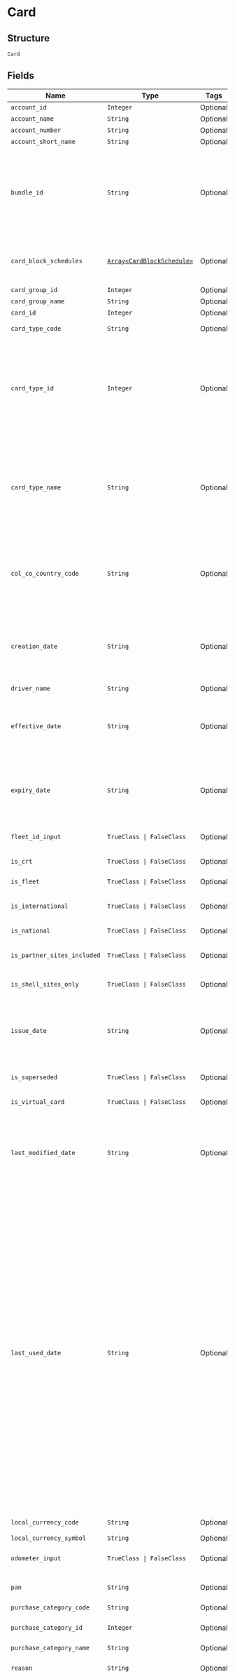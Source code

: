 
# Card

## Structure

`Card`

## Fields

| Name | Type | Tags | Description |
|  --- | --- | --- | --- |
| `account_id` | `Integer` | Optional | Account ID |
| `account_name` | `String` | Optional | Account Name |
| `account_number` | `String` | Optional | Account Number |
| `account_short_name` | `String` | Optional | Account Short Name |
| `bundle_id` | `String` | Optional | Bundle Id associated with card in the Gateway.<br /><br>This field will have null value if the card is not associated with any bundle in Gateway or the value of IncludeBundleDetails in request is false. |
| `card_block_schedules` | [`Array<CardBlockSchedule>`](../../doc/models/card-block-schedule.md) | Optional | List of Scheduled Card Blocks details<br /><br>Entity: CardBlockSchedule |
| `card_group_id` | `Integer` | Optional | Card group ID |
| `card_group_name` | `String` | Optional | Card group name |
| `card_id` | `Integer` | Optional | Unique Card Id |
| `card_type_code` | `String` | Optional | ISO code of the card i.e. first 7 digits of the PAN |
| `card_type_id` | `Integer` | Optional | Card Type ID Example Id and Description: 1 -Philippines CRT 7077861 2-Philippines<br /><br>Fleet 7002861 5-SHELL FLEET-HONG KONG 7002821 6-SHELL NHF- HONG KONG 7002821 7-SHELL CRT- HONG KONG 7077821 |
| `card_type_name` | `String` | Optional | Card Type Name Example Id and Description: 1-Philippines CRT 7077861 2-Philippines <br /><br>Fleet 7002861 5-SHELL FLEET- HONG KONG 7002821 6-SHELL NHF- HONG KONG 7002821 7-SHELL  CRT- HONG KONG 7077821 |
| `col_co_country_code` | `String` | Optional | The 2 character ISO Code for the customer and card owning country. <br /><br>If default card type is not set then the first two alphabets of the account ID is returned. |
| `creation_date` | `String` | Optional | Card Creation datetime.<br /><br>Format: yyyyMMdd HH:mm:ss<br /><br>Note: Clients to convert this to appropriate DateTime type. |
| `driver_name` | `String` | Optional | Driver name |
| `effective_date` | `String` | Optional | Effective date for the Card<br /><br>Format: yyyyMMdd<br /><br>Note: Clients to convert this to appropriate DateTime type. |
| `expiry_date` | `String` | Optional | Expiry date of the card.<br /><br>Format: yyyyMMdd<br /><br>Note: Clients to convert this to appropriate DateTime type. |
| `fleet_id_input` | `TrueClass \| FalseClass` | Optional | True/False True if fleet id input is enabled, else false |
| `is_crt` | `TrueClass \| FalseClass` | Optional | True/False True if it is a CRT type card, else false |
| `is_fleet` | `TrueClass \| FalseClass` | Optional | True/False True if it is a Fleet type card, else false |
| `is_international` | `TrueClass \| FalseClass` | Optional | True/False True if it is an international card, else false |
| `is_national` | `TrueClass \| FalseClass` | Optional | True/False True if it is a national card, else false |
| `is_partner_sites_included` | `TrueClass \| FalseClass` | Optional | True/False True if it is allowed at all partner sites, else false |
| `is_shell_sites_only` | `TrueClass \| FalseClass` | Optional | True/False True if it is only allowed at Shell sites, else false |
| `issue_date` | `String` | Optional | Issue date<br /><br>Format: yyyyMMdd<br /><br>Note: Clients to convert this to appropriate DateTime type. |
| `is_superseded` | `TrueClass \| FalseClass` | Optional | True/False True if a new card is issued with the same PAN, else false. |
| `is_virtual_card` | `TrueClass \| FalseClass` | Optional | True/False True if it is a virtual card, else false |
| `last_modified_date` | `String` | Optional | Card last modified date and time<br /><br>Format: yyyyMMdd HH:mm:ss<br /><br>Note: Clients to convert this to appropriate DateTime type. |
| `last_used_date` | `String` | Optional | Card last used date .<br /><br>Note: last used date of a card will be calculated based on billed/unbilled sales items<br>of a given card.The query that extracts the last used dates will be applied on the<br>subset of the cards being returned to the client.Unbilled sales items is checked<br>first and for those not found in the unbilled table, sales items will be checked<br>(only when the last used date is not found in unbilled table for at least a single<br>card from the result). The transactions in last 48 hours are not expected to be<br>Therefore this field gives the correct information up to 48 hours early.<br /><br>Format: yyyyMMdd HH:mm:ss<br /><br>Note: Clients to convert this to appropriate DateTime type |
| `local_currency_code` | `String` | Optional | ISO code of the local currency. <br /> |
| `local_currency_symbol` | `String` | Optional | Local currency symbol. <br /> |
| `odometer_input` | `TrueClass \| FalseClass` | Optional | True/False True if odometer input is enabled on the card, else false |
| `pan` | `String` | Optional | Card PAN Mask PAN (Mask all digits except the Last 6 digits of the PAN) |
| `purchase_category_code` | `String` | Optional | Purchase category code |
| `purchase_category_id` | `Integer` | Optional | Purchase category Id <br /><br>Note: Not Purchase code. |
| `purchase_category_name` | `String` | Optional | Purchase category name |
| `reason` | `String` | Optional | Card Status reason Example: Lost Stolen Card no longer required |
| `reissue_setting` | `String` | Optional | Reissue setting of the card. If the card is superseded (i.e. a replacement/new card is issued) then reissue setting of the latest card issued. <br /><br>Values<br /><br>•True –Card will be Reissued when nearing its expiry date <br /><br>•False –Card will not be Reissued |
| `status_description` | `String` | Optional | Status Description (Active, Temporarily Blocked, etc.,)<br /><br>Possible Ids and description: 1 Active 7 Blocked Card 8 Expired 9 Cancelled 10 New 23 Pending Renewal 31 Replaced 41<br /><br>Temporary Block(Customer) 42 Temporary Block(Shell) 43 Fraud 101 Active(Block in progress)<br /><br><br>* 102 Blocked Card(Unblock in progress) <br /><br>* 103 Active(Cancel in progress) <br /><br>* 104 Active(Marked as damaged)<br /><br>* 105 New(Cancel in progress) <br /><br>* 106 { Status}(Scheduled for block)<br /><br>* 107 { Status}(Scheduled for unblock) <br /><br>  *# Note: Items marked with* are intermediate statuses  to indicate that there are pending requests in progress.<br /><br>  The response can contain these intermediate statuses only if the<br /><br>  IncludeIntermediateStatus flag is true. The placeholder { Status} in the items<br /><br>  marked with # will be replaced with the  status description. E.g., Active (Scheduled for block) |
| `status_id` | `Integer` | Optional | Card Status id Possible Ids and description: 1 Active 7 Blocked Card 8 Expired 9 Cancelled 10 New 23 Pending Renewal 31 Replaced 41 Temporary Block(Customer) 42 <br /><br>Temporary Block(Shell) 43 Fraud 101 Active(Block in progress) <br /><br><br>* 102 Blocked Card(Unblock in progress)<br /><br>* 103 Active(Cancel in progress) <br /><br>* 104 Active(Marked as damaged) <br /><br>* 105 New(Cancel in progress)<br /><br>* 106 { Status}(Scheduled for block) <br /><br><br># 107 {Status}(Scheduled for unblock)<br /><br><br>*# Note: Items marked with* are intermediate statuses to indicate that there are pending requests in progress.<br /><br>The response can contain these intermediate statuses only if the IncludeIntermediateStatus flag is true.<br /><br>The placeholder { Status} in the items marked with # will be replaced with<br /><br>the status description. E.g., Active (Scheduled for block) |
| `token_type_id` | `Integer` | Optional | Token Type ID configured for the Card E.g. 107 |
| `token_type_name` | `String` | Optional | Token Type Name configured for the Card |
| `vrn` | `String` | Optional | Vehicle registration number |
| `client_reference_id` | `String` | Optional | Customer reference number of the card. |
| `is_emv_contact` | `TrueClass \| FalseClass` | Optional | Is Europay, MasterCard, and Visa Contact enabled or not. |
| `is_emv_contactless` | `TrueClass \| FalseClass` | Optional | Is Europay, MasterCard, and Visa Contactless enabled or not. |
| `is_rfid` | `TrueClass \| FalseClass` | Optional | Whether the card type is enabled for RFID (Radio Frequency Identification) |
| `rfiduid` | `String` | Optional | RFIDUID |
| `emaid` | `String` | Optional | EMAID |
| `ev_printed_number` | `String` | Optional | EV Printed Number |
| `card_media_code` | `String` | Optional | Card Media Code. |

## Example (as JSON)

```json
{
  "AccountId": 140,
  "AccountName": "AccountName0",
  "AccountNumber": "AccountNumber4",
  "AccountShortName": "AccountShortName6",
  "BundleId": "BundleId2"
}
```

